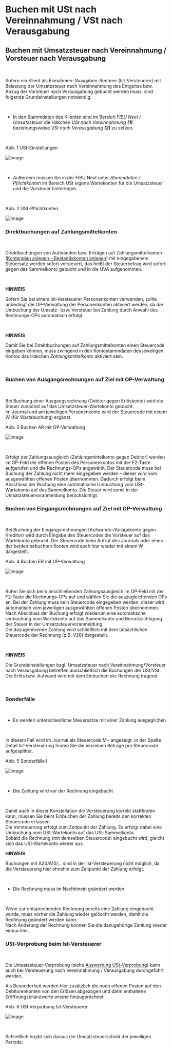 # Buchen mit USt nach Vereinnahmung / VSt nach Verausgabung

## Buchen mit Umsatzsteuer nach Vereinnahmung / Vorsteuer nach Verausgabung

&nbsp;

Sofern ein Klient als Einnahmen-/Ausgaben-Rechner (Ist-Versteuerer) mit Belastung der Umsatzsteuer nach Vereinnahmung des Entgeltes bzw. Abzug der Vorsteuer nach Verausgabung gebucht werden muss, sind folgende Grundeinstellungen notwendig.

&nbsp;

* In den Stammdaten des Klienten sind im Bereich *FIBU Next / Umsatzsteuer* die Häkchen *USt nach Vereinnahmung* ***(1)*** beziehungsweise *VSt nach Verausgabung* ***(2)*** zu setzen.

&nbsp;

Abb. 1 USt-Einstellungen

![Image](<lib/NeuesElement145.png>)

&nbsp;

* Außerdem müssen Sie in der FIBU Next unter *Stammdaten / Pflichtkonten* im Bereich USt eigene Wartekonten für die Umsatzsteuer und die Vorsteuer hinterlegen.

&nbsp;

Abb. 2 USt-Pflichtkonten

![Image](<lib/NeuesElement143.png>)&nbsp;

### Direktbuchungen auf Zahlungsmittelkonten&nbsp;

&nbsp;

Direktbuchungen von Aufwänden bzw. Erträgen auf Zahlungsmittelkonten ([Kontenplan anlegen – Bestandskonten anlegen](<Kontenplane.md#Bestandskonto\_anlegen>)) mit eingegebenem Steuersatz werden sofort versteuert, das heißt der Steuerbetrag wird sofort gegen das Sammelkonto gebucht und in die UVA aufgenommen.

&nbsp;

**HINWEIS**

Sofern Sie bei einem Ist-Versteuerer Personenkonten verwenden, sollte unbedingt die OP-Verwaltung der Personenkonten aktiviert werden, da die Umbuchung der Umsatz- bzw. Vorsteuer bei Zahlung durch Anwahl des Rechnungs-OPs automatisch erfolgt.

&nbsp;

**HINWEIS**

Damit Sie bei Direktbuchungen auf Zahlungsmittelkonten einen Steuercode eingeben können, muss zwingend in den Kontostammdaten des jeweiligen Kontos das Häkchen *Zahlungsmittelkonto* aktiviert sein.

&nbsp;

### Buchen von Ausgangsrechnungen auf Ziel mit OP-Verwaltung

&nbsp;

Bei Buchung einer Ausgangsrechnung (Debitor gegen Erlöskonto) wird die Steuer zunächst auf das Umsatzsteuer-Wartekonto gebucht. \
Im Journal und am jeweiligen Personenkonto wird der Steuercode mit einem W (für Wartebuchung) ergänzt.&nbsp;

Abb. 3 Buchen AR mit OP-Verwaltung

![Image](<lib/NeuesElement142.png>)

&nbsp;

Erfolgt der Zahlungsausgleich (Zahlungsmittelkonto gegen Debitor) werden im OP-Feld die offenen Posten des Personenkontos mit der F2-Taste aufgerufen und die Rechnungs-OPs angewählt. Der Steuercode muss bei Buchung der Zahlung nicht mehr eingegeben werden – dieser wird vom ausgewählten offenen Posten übernommen. Dadurch erfolgt beim Abschluss der Buchung eine automatische Umbuchung vom USt-Wartekonto auf das Sammelkonto. Die Steuer wird somit in der Umsatzsteuervoranmeldung berücksichtigt.

### Buchen von Eingangsrechnungen auf Ziel mit OP-Verwaltung

&nbsp;

Bei Buchung der Eingangsrechnungen (Aufwands-/Anlagekonto gegen Kreditor) wird durch Eingabe des Steuercodes die Vorsteuer auf das Wartekonto gebucht. Der Steuercode beim Aufruf des Journals oder eines der beiden bebuchten Konten wird auch hier wieder mit einem W dargestellt.

Abb. 4 Buchen ER mit OP-Verwaltung

![Image](<lib/NeuesElement141.png>)

&nbsp;

Rufen Sie sich beim anschließenden Zahlungsausgleich im OP-Feld mit der F2-Taste die Rechnungs-OPs auf und wählen Sie die auszugleichenden OPs an. Bei der Zahlung muss kein Steuercode eingegeben werden, dieser wird automatisch vom jeweiligen ausgewählten offenen Posten übernommen. Nach Abschluss der Buchung erfolgt wiederum eine automatische Umbuchung vom Wartekonto auf das Sammelkonto und Berücksichtigung der Steuer in der Umsatzsteuervoranmeldung.\
Die dazugehörende Zahlung wird schließlich mit dem tatsächlichen Steuercode der Rechnung (z.B. V20) dargestellt.

&nbsp;

**HINWEIS**

Die Grundeinstellungen bzgl. Umsatzsteuer nach Vereinnahmung/Vorsteuer nach Verausgabung betreffen ausschließlich die Buchungen der USt/VSt. Der Erlös bzw. Aufwand wird mit dem Einbuchen der Rechnung tragend.

&nbsp;

### Sonderfälle

&nbsp;

* Es werden unterschiedliche Steuersätze mit einer Zahlung ausgeglichen

&nbsp;

In diesem Fall wird im Journal als Steuercode M+ angezeigt. In der Spalte Detail Ist-Versteuerung finden Sie die einzelnen Beträge pro Steuercode aufgesplittet.

Abb. 5 Sonderfälle I

![Image](<lib/NeuesElement140.png>)

&nbsp;

* Die Zahlung wird vor der Rechnung eingebucht

&nbsp;

Damit auch in dieser Konstellation die Versteuerung korrekt stattfinden kann, müssen Sie beim Einbuchen der Zahlung bereits den korrekten Steuercode erfassen.\
Die Versteuerung erfolgt zum Zeitpunkt der Zahlung. Es erfolgt dabei eine Umbuchung vom USt-Wartekonto auf das USt-Sammelkonto.\
Sobald die Rechnung (mit demselben Steuercode) eingebucht wird, gleicht sich das USt-Wartekonto wieder aus.

**HINWEIS**

Buchungen mit A20/A10/… sind in der Ist-Versteuerung nicht möglich, da die Versteuerung hier ohnehin zum Zeitpunkt der Zahlung erfolgt.

&nbsp;

* Die Rechnung muss im Nachhinein geändert werden

&nbsp;

Wenn zur entsprechenden Rechnung bereits eine Zahlung eingebucht wurde, muss vorher die Zahlung wieder gelöscht werden, damit die Rechnung geändert werden kann.\
Nach Änderung der Rechnung können Sie die dazugehörige Zahlung wieder einbuchen.

### USt-Verprobung beim Ist-Versteuerer

&nbsp;

Die Umsatzsteuer-Verprobung (siehe [Auswertung USt-Verprobung](<USt-Verprobung.md>)) kann auch bei Versteuerung nach Vereinnahmung / Verausgabung durchgeführt werden.

Als Besonderheit werden hier zusätzlich die noch offenen Posten auf den Debitorenkonten von den Erlösen abgezogen und darin enthaltene Eröffnungsbilanzwerte wieder hinzugerechnet.

Abb. 6 USt Verprobung Ist-Versteuerer

![Image](<lib/NeuesElement139.png>)

&nbsp;

Schließlich ergibt sich daraus die Umsatzsteuerschuld der jeweiligen Periode.

